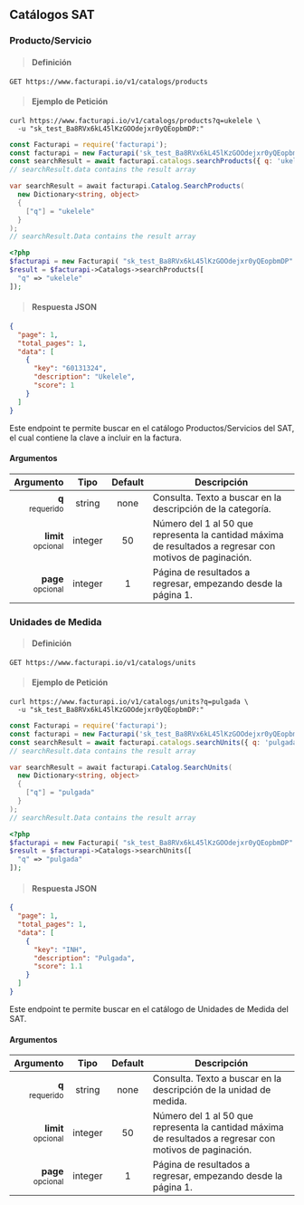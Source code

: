 ## Catálogos SAT

### Producto/Servicio

> <h4 class="toc-ignore">Definición</h4>

```text
GET https://www.facturapi.io/v1/catalogs/products
```

> <h4 class="toc-ignore">Ejemplo de Petición</h4>

```shell
curl https://www.facturapi.io/v1/catalogs/products?q=ukelele \
  -u "sk_test_Ba8RVx6kL45lKzGOOdejxr0yQEopbmDP:" 
```

```javascript
const Facturapi = require('facturapi');
const facturapi = new Facturapi('sk_test_Ba8RVx6kL45lKzGOOdejxr0yQEopbmDP');
const searchResult = await facturapi.catalogs.searchProducts({ q: 'ukelele' });
// searchResult.data contains the result array
```

```csharp
var searchResult = await facturapi.Catalog.SearchProducts(
  new Dictionary<string, object>
  {
    ["q"] = "ukelele"
  }
);
// searchResult.Data contains the result array
```

```php
<?php
$facturapi = new Facturapi( "sk_test_Ba8RVx6kL45lKzGOOdejxr0yQEopbmDP" );
$result = $facturapi->Catalogs->searchProducts([
  "q" => "ukelele"
]);
```

> <h4 class="toc-ignore">Respuesta JSON</h4>

```json
{
  "page": 1,
  "total_pages": 1,
  "data": [
    {
      "key": "60131324",
      "description": "Ukelele",
      "score": 1
    }
  ]
}
```

Este endpoint te permite buscar en el catálogo Productos/Servicios del SAT, el cual contiene la clave a incluir en la factura.

#### Argumentos

Argumento | Tipo | Default | Descripción
---------:|:----:|:-------:| -----------
**q**<br><small>requerido</small> | string | none | Consulta. Texto a buscar en la descripción de la categoría.
**limit**<br><small>opcional</small> | integer | 50 | Número del 1 al 50 que representa la cantidad máxima de resultados a regresar con motivos de paginación.
**page**<br><small>opcional</small> | integer | 1 | Página de resultados a regresar, empezando desde la página 1.

### Unidades de Medida

> <h4 class="toc-ignore">Definición</h4>

```text
GET https://www.facturapi.io/v1/catalogs/units
```

> <h4 class="toc-ignore">Ejemplo de Petición</h4>

```shell
curl https://www.facturapi.io/v1/catalogs/units?q=pulgada \
  -u "sk_test_Ba8RVx6kL45lKzGOOdejxr0yQEopbmDP:" 
```

```javascript
const Facturapi = require('facturapi');
const facturapi = new Facturapi('sk_test_Ba8RVx6kL45lKzGOOdejxr0yQEopbmDP');
const searchResult = await facturapi.catalogs.searchUnits({ q: 'pulgada' });
// searchResult.data contains the result array
```

```csharp
var searchResult = await facturapi.Catalog.SearchUnits(
  new Dictionary<string, object>
  {
    ["q"] = "pulgada"
  }
);
// searchResult.Data contains the result array
```

```php
<?php
$facturapi = new Facturapi( "sk_test_Ba8RVx6kL45lKzGOOdejxr0yQEopbmDP" );
$result = $facturapi->Catalogs->searchUnits([
  "q" => "pulgada"
]);
```

> <h4 class="toc-ignore">Respuesta JSON</h4>

```json
{
  "page": 1,
  "total_pages": 1,
  "data": [
    {
      "key": "INH",
      "description": "Pulgada",
      "score": 1.1
    }
  ]
}
```

Este endpoint te permite buscar en el catálogo de Unidades de Medida del SAT.

#### Argumentos

Argumento | Tipo | Default | Descripción
---------:|:----:|:-------:| -----------
**q**<br><small>requerido</small> | string | none | Consulta. Texto a buscar en la descripción de la unidad de medida.
**limit**<br><small>opcional</small> | integer | 50 | Número del 1 al 50 que representa la cantidad máxima de resultados a regresar con motivos de paginación.
**page**<br><small>opcional</small> | integer | 1 | Página de resultados a regresar, empezando desde la página 1.
